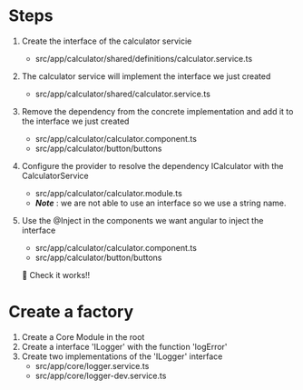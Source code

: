 # Steps 
1. Create the interface of the calculator servicie
    * src/app/calculator/shared/definitions/calculator.service.ts
2. The calculator service will implement the interface we just created
    * src/app/calculator/shared/calculator.service.ts
3. Remove the dependency from the concrete implementation and add it to the interface we just created
    * src/app/calculator/calculator.component.ts
    * src/app/calculator/button/buttons
4. Configure the provider to resolve the dependency ICalculator with the CalculatorService
    * src/app/calculator/calculator.module.ts
    * ***Note*** : we are not able to use an interface so we use a string name.
5. Use the @Inject in the components we want angular to inject the interface
    * src/app/calculator/calculator.component.ts
    * src/app/calculator/button/buttons

    :tada: Check it works!!

# Create a factory
1. Create a Core Module in the root
2. Create a interface 'ILogger' with the function 'logError'
3. Create two implementations of the 'ILogger' interface
    * src/app/core/logger.service.ts 
    * src/app/core/logger-dev.service.ts 

